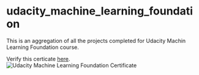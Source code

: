 # udacity_machine_learning_foundation
This is an aggregation of all the projects completed for Udacity Machin Learning Foundation course.

Verify this certicate [here](https://confirm.udacity.com/DRHG42KQ).
![Udacity Machine Learning Foundation Certificate](https://github.com/grathore07/udacity_machine_learning_foundation/blob/master/certificate/udacity_machine_learning_foundation_certificate.png)
